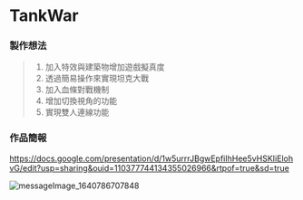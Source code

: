 # TankWar

###  製作想法
>1.	加入特效與建築物增加遊戲擬真度
>2. 透過簡易操作來實現坦克大戰
>3. 加入血條對戰機制
>4. 增加切換視角的功能
>5. 實現雙人連線功能

###  作品簡報
https://docs.google.com/presentation/d/1w5urrrJBgwEpfiIhHee5vHSKIiElohvG/edit?usp=sharing&ouid=110377744134355026966&rtpof=true&sd=true

![messageImage_1640786707848](https://user-images.githubusercontent.com/58781800/147712392-f7ab7855-0086-47e3-a8ec-30f692021de4.jpg)
